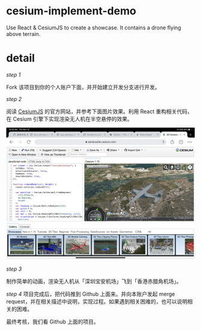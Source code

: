 # cesium-implement-demo
Use React &amp; CesiumJS to create a showcase. It contains a drone flying above terrain. 

# detail

*step 1*

Fork 该项目到你的个人账户下面，并开始建立开发分支进行开发。

*step 2*


阅读 [CesiumJS](https://cesium.com/) 的官方网站，并参考下面图片效果。利用 React 重构相关代码，在 Cesium 引擎下实现渲染无人机在半空悬停的效果。

![Demo](./images/demo.jpg)

*step 3*

制作简单的动画，渲染无人机从「深圳宝安机场」飞到「香港赤腊角机场」。

*step 4*
项目完成后，把代码推到 Github 上面来。并向本账户发起 merge request，并在相关描述中说明，实现过程。如果遇到相关困难的，也可以说明相关的困难。

最终考核，我们看 Github 上面的项目。

